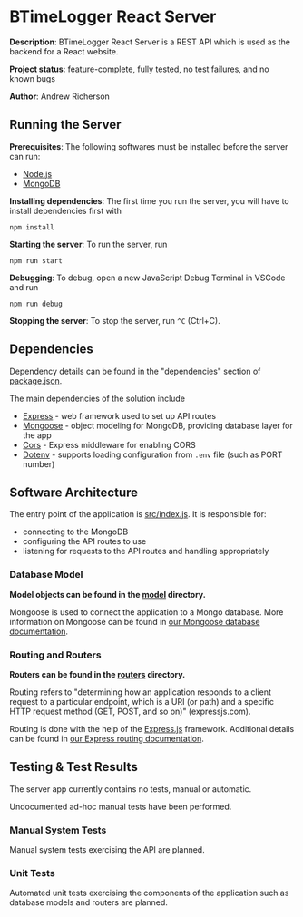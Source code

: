 # BTimeLogger React Server

**Description**: BTimeLogger React Server is a REST API which is used
as the backend for a React website.

**Project status**: feature-complete, fully tested, no test failures, and no known bugs

**Author**: Andrew Richerson

## Running the Server

**Prerequisites**: The following softwares must be installed before the server can run:

-   [Node.js](https://nodejs.org/en/)
-   [MongoDB](https://www.mongodb.com/)

**Installing dependencies**: The first time you run the server, you will have to install dependencies first with

```
npm install
```

**Starting the server**: To run the server, run

```
npm run start
```

**Debugging**: To debug, open a new JavaScript Debug Terminal in VSCode and run

```
npm run debug
```

**Stopping the server**: To stop the server, run `^C` (Ctrl+C).

## Dependencies

Dependency details can be found in the "dependencies" section of [package.json](./package.json).

The main dependencies of the solution include

-   [Express](https://www.npmjs.com/package/express) - web framework used to set up API routes
-   [Mongoose](https://www.npmjs.com/package/mongoose) - object modeling for MongoDB, providing database layer for the app
-   [Cors](https://expressjs.com/en/resources/middleware/cors.html) - Express middleware for enabling CORS
-   [Dotenv](https://www.npmjs.com/package/dotenv) - supports loading configuration from `.env` file (such as PORT number)

## Software Architecture

The entry point of the application is [src/index.js](./src/index.js). It is responsible for:

-   connecting to the MongoDB
-   configuring the API routes to use
-   listening for requests to the API routes and handling appropriately

### Database Model

**Model objects can be found in the [model](./src/model) directory.**

Mongoose is used to connect the application to a Mongo database. More information on Mongoose can be found in [our Mongoose database documentation](./documentation/mongoose-database.md).

### Routing and Routers

**Routers can be found in the [routers](./src/routers) directory.**

Routing refers to "determining how an application responds to a client request to a particular endpoint, which is a URI (or path) and a specific HTTP request method (GET, POST, and so on)" (expressjs.com).

Routing is done with the help of the [Express.js](expressjs.com) framework. Additional details can be found in [our Express routing documentation](./documentation/express-routing.md).

## Testing & Test Results

The server app currently contains no tests, manual or automatic.

Undocumented ad-hoc manual tests have been performed.

### Manual System Tests

Manual system tests exercising the API are planned.

### Unit Tests

Automated unit tests exercising the components of the application such as
database models and routers are planned.
